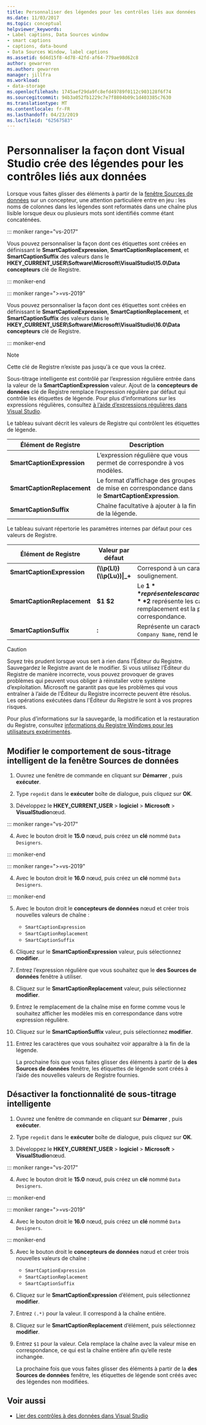 ```yaml
---
title: Personnaliser des légendes pour les contrôles liés aux données
ms.date: 11/03/2017
ms.topic: conceptual
helpviewer_keywords:
- Label captions, Data Sources window
- smart captions
- captions, data-bound
- Data Sources Window, label captions
ms.assetid: 6d4d15f8-4d78-42fd-af64-779ae98d62c8
author: gewarren
ms.author: gewarren
manager: jillfra
ms.workload:
- data-storage
ms.openlocfilehash: 1745aef29da9fc8efd49789f0112c903128f6f74
ms.sourcegitcommit: 94b3a052fb1229c7e7f8804b09c1d403385c7630
ms.translationtype: MT
ms.contentlocale: fr-FR
ms.lasthandoff: 04/23/2019
ms.locfileid: "62567583"
---
```

# <a name="customize-how-visual-studio-creates-captions-for-data-bound-controls"></a>Personnaliser la façon dont Visual Studio crée des légendes pour les contrôles liés aux données

Lorsque vous faites glisser des éléments à partir de la [fenêtre Sources de données](add-new-data-sources.md#data-sources-window) sur un concepteur, une attention particulière entre en jeu : les noms de colonnes dans les légendes sont reformatés dans une chaîne plus lisible lorsque deux ou plusieurs mots sont identifiés comme étant concaténées.

::: moniker range="vs-2017"

Vous pouvez personnaliser la façon dont ces étiquettes sont créées en définissant le **SmartCaptionExpression**, **SmartCaptionReplacement**, et **SmartCaptionSuffix** des valeurs dans le **HKEY_CURRENT_USER\Software\Microsoft\VisualStudio\15.0\Data concepteurs** clé de Registre.

::: moniker-end

::: moniker range=">=vs-2019"

Vous pouvez personnaliser la façon dont ces étiquettes sont créées en définissant le **SmartCaptionExpression**, **SmartCaptionReplacement**, et **SmartCaptionSuffix** des valeurs dans le **HKEY_CURRENT_USER\Software\Microsoft\VisualStudio\16.0\Data concepteurs** clé de Registre.

::: moniker-end

> [!NOTE]
> Cette clé de Registre n’existe pas jusqu'à ce que vous la créez.

Sous-titrage intelligente est contrôlé par l’expression régulière entrée dans la valeur de la **SmartCaptionExpression** valeur. Ajout de la **concepteurs de données** clé de Registre remplace l’expression régulière par défaut qui contrôle les étiquettes de légende. Pour plus d’informations sur les expressions régulières, consultez [à l’aide d’expressions régulières dans Visual Studio](../ide/using-regular-expressions-in-visual-studio.md).

Le tableau suivant décrit les valeurs de Registre qui contrôlent les étiquettes de légende.

|Élément de Registre|Description|
|-------------------|-----------------|
|**SmartCaptionExpression**|L’expression régulière que vous permet de correspondre à vos modèles.|
|**SmartCaptionReplacement**|Le format d’affichage des groupes de mise en correspondance dans le **SmartCaptionExpression**.|
|**SmartCaptionSuffix**|Chaîne facultative à ajouter à la fin de la légende.|

Le tableau suivant répertorie les paramètres internes par défaut pour ces valeurs de Registre.

|Élément de Registre|Valeur par défaut|Explication|
|-------------------|-------------------|-----------------|
|**SmartCaptionExpression**|**(\\\p{Ll})(\\\p{Lu})&#124;_+**|Correspond à un caractère minuscule suivi d’un caractère majuscule ou un trait de soulignement.|
|**SmartCaptionReplacement**|**$1 $2**|Le **$1** représente les caractères appariés dans la première parenthèse de l’expression et le **$2** représente les caractères appariés dans la deuxième parenthèse. Le remplacement est la première correspondance, un espace, puis la deuxième correspondance.|
|**SmartCaptionSuffix**|**:**|Représente un caractère ajouté à la chaîne retournée. Par exemple, si la légende est `Company Name`, rend le suffixe `Company Name:`|

> [!CAUTION]
> Soyez très prudent lorsque vous sert à rien dans l’Éditeur du Registre. Sauvegardez le Registre avant de le modifier. Si vous utilisez l’Éditeur du Registre de manière incorrecte, vous pouvez provoquer de graves problèmes qui peuvent vous obliger à réinstaller votre système d’exploitation. Microsoft ne garantit pas que les problèmes qui vous entraîner à l’aide de l’Éditeur du Registre incorrecte peuvent être résolus. Les opérations exécutées dans l'Éditeur du Registre le sont à vos propres risques.
>
> Pour plus d’informations sur la sauvegarde, la modification et la restauration du Registre, consultez [informations du Registre Windows pour les utilisateurs expérimentés](https://support.microsoft.com/help/256986/windows-registry-information-for-advanced-users).

## <a name="modify-the-smart-captioning-behavior-of-the-data-sources-window"></a>Modifier le comportement de sous-titrage intelligent de la fenêtre Sources de données

1. Ouvrez une fenêtre de commande en cliquant sur **Démarrer** , puis **exécuter**.

2. Type `regedit` dans le **exécuter** boîte de dialogue, puis cliquez sur **OK**.

3. Développez le **HKEY_CURRENT_USER** > **logiciel** > **Microsoft** > **VisualStudio**nœud.

::: moniker range="vs-2017"

4. Avec le bouton droit le **15.0** nœud, puis créez un **clé** nommé `Data Designers`.

::: moniker-end

::: moniker range=">=vs-2019"

4. Avec le bouton droit le **16.0** nœud, puis créez un **clé** nommé `Data Designers`.

::: moniker-end

5. Avec le bouton droit le **concepteurs de données** nœud et créer trois nouvelles valeurs de chaîne :

    - `SmartCaptionExpression`
    - `SmartCaptionReplacement`
    - `SmartCaptionSuffix`

6. Cliquez sur le **SmartCaptionExpression** valeur, puis sélectionnez **modifier**.

7. Entrez l’expression régulière que vous souhaitez que le **des Sources de données** fenêtre à utiliser.

8. Cliquez sur le **SmartCaptionReplacement** valeur, puis sélectionnez **modifier**.

9. Entrez le remplacement de la chaîne mise en forme comme vous le souhaitez afficher les modèles mis en correspondance dans votre expression régulière.

10. Cliquez sur le **SmartCaptionSuffix** valeur, puis sélectionnez **modifier**.

11. Entrez les caractères que vous souhaitez voir apparaître à la fin de la légende.

    La prochaine fois que vous faites glisser des éléments à partir de la **des Sources de données** fenêtre, les étiquettes de légende sont créés à l’aide des nouvelles valeurs de Registre fournies.

## <a name="turn-off-the-smart-captioning-feature"></a>Désactiver la fonctionnalité de sous-titrage intelligente

1. Ouvrez une fenêtre de commande en cliquant sur **Démarrer** , puis **exécuter**.

2. Type `regedit` dans le **exécuter** boîte de dialogue, puis cliquez sur **OK**.

3. Développez le **HKEY_CURRENT_USER** > **logiciel** > **Microsoft** > **VisualStudio**nœud.

::: moniker range="vs-2017"

4. Avec le bouton droit le **15.0** nœud, puis créez un **clé** nommé `Data Designers`.

::: moniker-end

::: moniker range=">=vs-2019"

4. Avec le bouton droit le **16.0** nœud, puis créez un **clé** nommé `Data Designers`.

::: moniker-end

5. Avec le bouton droit le **concepteurs de données** nœud et créer trois nouvelles valeurs de chaîne :

    - `SmartCaptionExpression`
    - `SmartCaptionReplacement`
    - `SmartCaptionSuffix`

6. Cliquez sur le **SmartCaptionExpression** d’élément, puis sélectionnez **modifier**.

7. Entrez `(.*)` pour la valeur. Il correspond à la chaîne entière.

8. Cliquez sur le **SmartCaptionReplacement** d’élément, puis sélectionnez **modifier**.

9. Entrez `$1` pour la valeur. Cela remplace la chaîne avec la valeur mise en correspondance, ce qui est la chaîne entière afin qu’elle reste inchangée.

    La prochaine fois que vous faites glisser des éléments à partir de la **des Sources de données** fenêtre, les étiquettes de légende sont créés avec des légendes non modifiées.

## <a name="see-also"></a>Voir aussi

- [Lier des contrôles à des données dans Visual Studio](../data-tools/bind-controls-to-data-in-visual-studio.md)